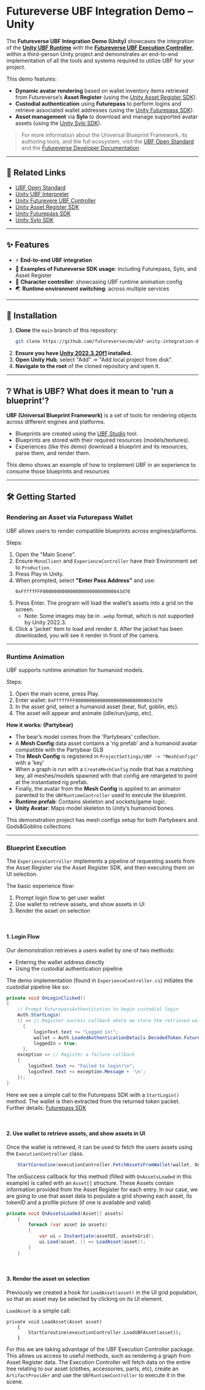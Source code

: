 # Futureverse UBF Integration Demo – Unity

The **Futureverse UBF Integration Demo (Unity)** showcases the integration of the [**Unity UBF Runtime**](https://github.com/futureversecom/sdk-unity-ubf) with the [**Futureverse UBF Execution Controller**](https://github.com/futureversecom/sdk-unity-execution-controller), within a third-person Unity project and demonstrates an end-to-end implementation of all the tools and systems required to utilize UBF for your project. 

This demo features:
- **Dynamic avatar rendering** based on wallet inventory items retrieved from Futureverse’s **Asset Register** (using the [Unity Asset Register SDK](https://github.com/futureversecom/sdk-unity-asset-register)).
- **Custodial authentication** using **Futurepass** to perform logins and retrieve associated wallet addresses (using the [Unity Futurepass SDK](https://github.com/futureversecom/sdk-unity-futurepass)).
- **Asset management** via **Sylo** to download and manage supported avatar assets (using the [Unity Sylo SDK](https://github.com/futureversecom/sdk-unity-sylo)).  

> For more information about the Universal Blueprint Framework, its authoring tools, and the full ecosystem, visit the [UBF Open Standard](https://ubfstandard.com/) and the [Futureverse Developer Documentation](https://docs.futureverse.com/build-an-asset/asset-creation).

---

## 🔗 Related Links

- [UBF Open Standard](https://ubfstandard.com/)  
- [Unity UBF Interpreter](https://github.com/futureversecom/sdk-unity-ubf)  
- [Unity Futurevere UBF Controller](https://github.com/futureversecom/sdk-unity-execution-controller)  
- [Unity Asset Register SDK](https://github.com/futureversecom/sdk-unity-asset-register)  
- [Unity Futurepass SDK](https://github.com/futureversecom/sdk-unity-futurepass)  
- [Unity Sylo SDK](https://github.com/futureversecom/sdk-unity-sylo)  

---

## ✨ Features

- ⚡ **End-to-end UBF integration**
- 🔗 **Examples of Futureverse SDK usage**: including Futurepass, Sylo, and Asset Register
- 🏃 **Character controller**: showcasing UBF runtime animation config
- 🌏 **Runtime environment switching**: across multiple services

---

## 🧩 Installation

1. **Clone** the `main` branch of this repository:
   ```sh
   git clone https://github.com/futureversecom/ubf-unity-integration-demo.git
   ```
2. **Ensure you have [Unity 2022.3.20f1](https://unity3d.com/get-unity/download/archive) installed.**
3. **Open Unity Hub**, select "Add" → "Add local project from disk".
4. **Navigate to the root** of the cloned repository and open it.

---

## ❔ What is UBF? What does it mean to 'run a blueprint'?

**UBF (Universal Blueprint Framework)** is a set of tools for rendering objects across different engines and platforms.

- Blueprints are created using the [UBF Studio](https://docs.futureverse.com/build-an-asset/asset-creation/blueprint-creation/getting-started-with-ubf-studio) tool.
- Blueprints are stored with their required resources (models/textures).
- Experiences (like this demo) download a blueprint and its resources, parse them, and render them.

This demo shows an example of how to implement UBF in an experience to consume those blueprints and resources

---

## 🛠️ Getting Started

### Rendering an Asset via Futurepass Wallet

UBF allows users to render compatible blueprints across engines/platforms.

Steps:
1. Open the "Main Scene".
2. Ensure `MonoClient` and `ExperienceController` have their Environment set to `Production`.
3. Press Play in Unity.
4. When prompted, select **"Enter Pass Address"** and use:
   ```
   0xFffffFFF00000000000000000000000000043d70
   ```
5. Press Enter. The program will load the wallet’s assets into a grid on the screen.
   - Note: Some images may be in `.webp` format, which is not supported by Unity 2022.3.
6. Click a 'jacket' item to load and render it. After the jacket has been downloaded, you will see it render in front of the camera.
   
---

### Runtime Animation

UBF supports runtime animation for humanoid models.

Steps:
1. Open the main scene, press Play.
2. Enter wallet: `0xFffffFFF00000000000000000000000000043d70`
3. In the asset grid, select a humanoid asset (bear, fluf, goblin, etc).
4. The asset will appear and animate (idle/run/jump, etc).

**How it works: (Partybear)**
- The bear’s model comes from the 'Partybears' collection.
- A **Mesh Config** data asset contains a 'rig prefab' and a humanoid avatar compatible with the Partybear GLB
- The **Mesh Config** is registered in `ProjectSettings/UBF -> "MeshConfigs"` with a 'key'
- When a graph is run with a `CreateMeshConfig` node that has a matching key, all meshes/models spawned with that config are retargeted to point at the instantiated rig prefab.
- Finally, the avatar from the **Mesh Config** is applied to an animator parented to the `UBFRuntimeController` used to execute the blueprint.
- **Runtime prefab**: Contains skeleton and sockets/game logic.
- **Unity Avatar**: Maps model skeleton to Unity’s humanoid bones.

This demonstration project has mesh configs setup for both Partybears and Gods&Goblins collections

---

### Blueprint Execution

The `ExperienceController` implements a pipeline of requesting assets from the Asset Register via the Asset Register SDK, and then executing them on UI selection. 

The basic experience flow: 
1. Prompt login flow to get user wallet
2. Use wallet to retrieve assets, and show assets in UI
3. Render the asset on selection

<br>

#### 1. Login Flow

Our demonstration retrieves a users wallet by one of two methods:
- Entering the wallet address directly
- Using the custodial authentication pipeline

The demo implementation (found in `ExperienceController.cs`) initiates the custodial pipeline like so: 
```csharp
private void OnLoginClicked()
{
    // Prompt FuturepassAuthentication to begin custodial login
    Auth.StartLogin(
    () => // Register success callback where we store the retrieved wallet
      {
          loginText.text += "Logged in!";
          wallet = Auth.LoadedAuthenticationDetails.DecodedToken.Futurepass;
          loggedIn = true;
      },
    exception => // Register a failure callback
    {
        loginText.text += "Failed to login!\n";
        loginText.text += exception.Message + '\n';
    });
}
```

Here we see a simple call to the Futurepass SDK with a `StartLogin()` method. The wallet is then extracted from the returned token packet. 
Further details: [Futurepass SDK](https://github.com/futureversecom/sdk-unity-futurepass)

<br>

#### 2. Use wallet to retrieve assets, and show assets in UI

Once the wallet is retrieved, it can be used to fetch the users assets using the `ExecutionController` class. 

```cs
    StartCoroutine(executionController.FetchAssetsFromWallet(wallet, OnAssetsLoaded, OnFailure));
```

The onSuccess callback for this method (filled with `OnAssetsLoaded` in this example) is called with an `Asset[]` structure. These Assets contain information provided from the Asset Register for each entry.
In our case, we are going to use that asset data to populate a grid showing each asset, its tokenID and a profile picture (if one is available and valid)

```cs
private void OnAssetsLoaded(Asset[] assets)
    {
        foreach (var asset in assets)
        {
            var ui = Instantiate(assetUI, assetsGrid);
            ui.Load(asset, () => LoadAsset(asset));
        }
    }
```

<br>

#### 3. Render the asset on selection

Previously we created a hook for `LoadAsset(asset)` in the UI grid population, so that an asset may be selected by clicking on its UI element. 

`LoadAsset` is a simple call: 

```
private void LoadAsset(Asset asset)
    {
        StartCoroutine(executionController.LoadUBFAsset(asset));
    }
```

For this we are taking advantage of the UBF Execution Controller package. This allows us access to useful methods, such as rendering a graph from Asset Register data. 
The Execution Controller will fetch data on the entire tree relating to our asset (clothes, accessories, parts, etc), create an `ArtifactProvider` and use the `UBFRuntimeController` to execute it in the scene. 
